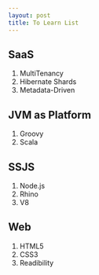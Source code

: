 ```yaml
---
layout: post
title: To Learn List
---
```



## SaaS
1. MultiTenancy 
1. Hibernate Shards
1. Metadata-Driven

## JVM as Platform
1. Groovy
1. Scala

## SSJS
1. Node.js
1. Rhino
1. V8

## Web
1. HTML5
1. CSS3
1. Readibility
